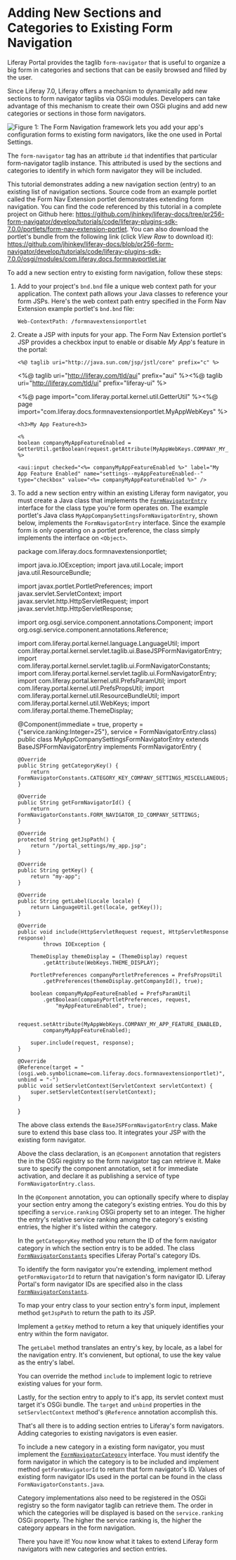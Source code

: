 # Adding New Sections and Categories to Existing Form Navigation

Liferay Portal provides the taglib `form-navigator` that is useful to organize a
big form in categories and sections that can be easily browsed and filled by the
user.

Since Liferay 7.0, Liferay offers a mechanism to dynamically add new sections to
form navigator taglibs via OSGi modules. Developers can take advantage of this
mechanism to create their own OSGi plugins and add new categories or sections in
those form navigators.

![Figure 1: The Form Navigation framework lets you add your app's configuration forms to existing form navigators, like the one used in Portal Settings.](../../images/form-navigator-portal-setting-extension.png)

The `form-navigator` tag has an attribute `id` that indentifies that particular
form-navigator taglib instance. This attributed is used by the sections and
categories to identify in which form navigator they will be included. 

This tutorial demonstrates adding a new navigation section (entry) to an
existing list of navigation sections. Source code from an example portlet called
the Form Nav Extension portlet demonstrates extending form navigation. You can
find the code referenced by this tutorial in a complete project on Github here:
<https://github.com/jhinkey/liferay-docs/tree/pr256-form-navigator/develop/tutorials/code/liferay-plugins-sdk-7.0.0/portlets/form-nav-extension-portlet>.
You can also download the portlet's bundle from the following link (click *View
Raw* to download it):
<https://github.com/jhinkey/liferay-docs/blob/pr256-form-navigator/develop/tutorials/code/liferay-plugins-sdk-7.0.0/osgi/modules/com.liferay.docs.formnavportlet.jar>

To add a new section entry to existing form navigation, follow these steps: 

1.  Add to your project's `bnd.bnd` file a unique web context path for your
    application. The context path allows your Java classes to reference your
    form JSPs. Here's the web context path entry specified in the Form Nav
    Extension example portlet's `bnd.bnd` file:

        Web-ContextPath: /formnavextensionportlet

2.  Create a JSP with inputs for your app. The Form Nav Extension portlet's JSP
    provides a checkbox input to enable or disable *My App*'s feature in the
    portal:  

        <%@ taglib uri="http://java.sun.com/jsp/jstl/core" prefix="c" %>

	<%@ taglib uri="http://liferay.com/tld/aui" prefix="aui" %><%@
	taglib uri="http://liferay.com/tld/ui" prefix="liferay-ui" %>

	<%@ page import="com.liferay.portal.kernel.util.GetterUtil" %><%@
	page import="com.liferay.docs.formnavextensionportlet.MyAppWebKeys" %>

        <h3>My App Feature<h3>

        <%
        boolean companyMyAppFeatureEnabled = GetterUtil.getBoolean(request.getAttribute(MyAppWebKeys.COMPANY_MY_APP_FEATURE_ENABLED));
        %>

        <aui:input checked="<%= companyMyAppFeatureEnabled %>" label="My App Feature Enabled" name="settings--myAppFeatureEnabled--" type="checkbox" value="<%= companyMyAppFeatureEnabled %>" />

3.  To add a new section entry within an existing Liferay form navigator, you
    must create a Java class that  implements the
    [`FormNavigatorEntry`](https://github.com/liferay/liferay-portal/blob/master/portal-service/src/com/liferay/portal/kernel/servlet/taglib/ui/FormNavigatorEntry.java) 
    interface for the class type you're form operates on. The example portlet's
    Java class `MyAppCompanySettingsFormNavigatorEntry`, shown below, implements
    the `FormNavigatorEntry` interface. Since the example form is only
    operating on a portlet preference, the class simply implements the interface
    on `<Object>`. 

       package com.liferay.docs.formnavextensionportlet;

	import java.io.IOException;
	import java.util.Locale;
	import java.util.ResourceBundle;

	import javax.portlet.PortletPreferences;
	import javax.servlet.ServletContext;
	import javax.servlet.http.HttpServletRequest;
	import javax.servlet.http.HttpServletResponse;

	import org.osgi.service.component.annotations.Component;
	import org.osgi.service.component.annotations.Reference;

	import com.liferay.portal.kernel.language.LanguageUtil;
	import com.liferay.portal.kernel.servlet.taglib.ui.BaseJSPFormNavigatorEntry;
	import com.liferay.portal.kernel.servlet.taglib.ui.FormNavigatorConstants;
	import com.liferay.portal.kernel.servlet.taglib.ui.FormNavigatorEntry;
	import com.liferay.portal.kernel.util.PrefsParamUtil;
	import com.liferay.portal.kernel.util.PrefsPropsUtil;
	import com.liferay.portal.kernel.util.ResourceBundleUtil;
	import com.liferay.portal.kernel.util.WebKeys;
	import com.liferay.portal.theme.ThemeDisplay;

	@Component(immediate = true, property = {"service.ranking:Integer=25"},
		service = FormNavigatorEntry.class)
	public class MyAppCompanySettingsFormNavigatorEntry 
		extends BaseJSPFormNavigatorEntry<Object>
			implements FormNavigatorEntry<Object> {

		@Override
		public String getCategoryKey() {
			return FormNavigatorConstants.CATEGORY_KEY_COMPANY_SETTINGS_MISCELLANEOUS;
		}

		@Override
		public String getFormNavigatorId() {
			return FormNavigatorConstants.FORM_NAVIGATOR_ID_COMPANY_SETTINGS;
		}

		@Override
		protected String getJspPath() {
			return "/portal_settings/my_app.jsp";
		}

		@Override
		public String getKey() {
			return "my-app";
		}

		@Override
		public String getLabel(Locale locale) {
			return LanguageUtil.get(locale, getKey());
		}

		@Override
		public void include(HttpServletRequest request, HttpServletResponse response)
				throws IOException {

			ThemeDisplay themeDisplay = (ThemeDisplay) request
				.getAttribute(WebKeys.THEME_DISPLAY);

			PortletPreferences companyPortletPreferences = PrefsPropsUtil
				.getPreferences(themeDisplay.getCompanyId(), true);

			boolean companyMyAppFeatureEnabled = PrefsParamUtil
				.getBoolean(companyPortletPreferences, request,
					"myAppFeatureEnabled", true);

			request.setAttribute(MyAppWebKeys.COMPANY_MY_APP_FEATURE_ENABLED,
				companyMyAppFeatureEnabled);

			super.include(request, response);
		}

		@Override
		@Reference(target = "(osgi.web.symbolicname=com.liferay.docs.formnavextensionportlet)", unbind = "-")
		public void setServletContext(ServletContext servletContext) {
			super.setServletContext(servletContext);
		}

	}

    The above class extends the `BaseJSPFormNavigatorEntry` class. Make sure to
    extend this base class too. It integrates your JSP with the existing form
    navigator. 
 
    Above the class declaration, is an `@Component` annotation that registers
    the in the OSGi registry so the form navigator tag can retrieve it.  Make
    sure to specify the component annotation, set it for immediate activation,
    and declare it as publishing a service of type `FormNavigatorEntry.class`. 

    In the `@Component` annotation, you can optionally specify where to display
    your section entry among the category's existing entries.  You do this by
    specifing a `service.ranking` OSGi property set to an integer. The higher the
    entry's relative service ranking among the category's existing entries, the
    higher it's listed within the category.  

    In the `getCategoryKey` method you return the ID of the form navigator
    category in which the section entry is to be added. The class
    [`FormNavigatorConstants`](https://github.com/liferay/liferay-portal/blob/master/portal-service/src/com/liferay/portal/kernel/servlet/taglib/ui/FormNavigatorConstants.java) 
    specifies Liferay Portal's category IDs. 

    To identify the form navigator you're extending, implement method
    `getFormNavigatorId` to return that navigation's form navigator ID. 
    Liferay Portal's form navigator IDs are specified also in the class
    [`FormNavigatorConstants`](https://github.com/liferay/liferay-portal/blob/master/portal-service/src/com/liferay/portal/kernel/servlet/taglib/ui/FormNavigatorConstants.java).

    To map your entry class to your section entry's form input, implement method
    `getJspPath` to return the path to its JSP. 

    Implement a `getKey` method to return a key that uniquely identifies your
    entry within the form navigator. 

    The `getLabel` method translates an entry's key, by locale, as a label for
    the navigation entry. It's convienent, but optional, to use the key value as
    the entry's label. 

    You can override the method `include` to implement logic to retrieve
    existing values for your form. 

    Lastly, for the section entry to apply to it's app, its servlet context must
    target it's OSGi bundle. The `target` and `unbind` properties in the
    `setServlectContext` method's `@Reference` annotation accomplish this.

That's all there is to adding section entries to Liferay's form navigators.
Adding categories to existing navigators is even easier. 

To include a new category in a existing form navigator, you must implement the
[`FormNavigatorCategory`](https://github.com/liferay/liferay-portal/blob/master/portal-service/src/com/liferay/portal/kernel/servlet/taglib/ui/FormNavigatorCategory.java)
interface. You must identify the form navigator in which the category is to be
included and implement method `getFormNavigatorId` to return that form
navigator's ID. Values of existing form navigator IDs used in the portal can be
found in the class `FormNavigatorConstants.java`. 

Category implementations also need to be registered in the OSGi registry so
the form navigator taglib can retrieve them. The order in which the categories
will be displayed is based on the `service.ranking` OSGi property. The higher
the service ranking is, the higher the category appears in the form navigation. 

There you have it! You now know what it takes to extend Liferay form navigators
with new categories and section entries.

